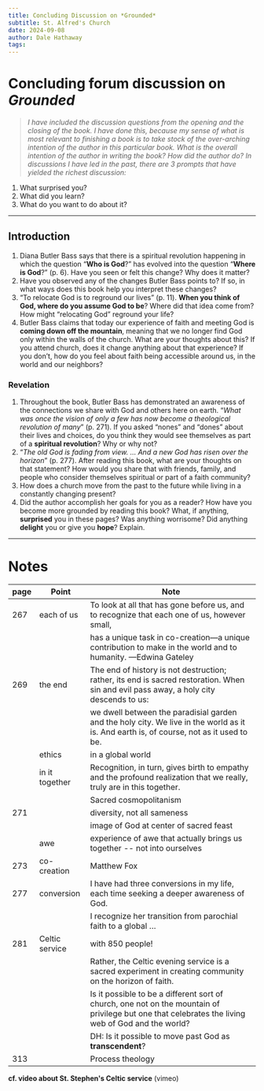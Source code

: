 ```yaml
---
title: Concluding Discussion on *Grounded*
subtitle: St. Alfred's Church
date: 2024-09-08
author: Dale Hathaway
tags: 
---
```

# Concluding forum discussion on *Grounded*

> *I have included the discussion questions from the opening and the closing of the book. I have done this, because my sense of what is most relevant to finishing a book is to take stock of the over-arching intention of the author in this particular book. What is the overall intention of the author in writing the book? How did the author do? In discussions I have led in the past, there are 3 prompts that have yielded the richest discussion:*

1. What surprised you?
2. What did you learn?
3. What do you want to do about it?

---

## Introduction
1. Diana Butler Bass says that there is a spiritual revolution happening in which the question “**Who is God**?” has evolved into the question “**Where is God**?” (p. 6).  Have you seen or felt this change? Why does it matter?
2. Have you observed any of the changes Butler Bass points to? If so, in what ways does this book help you interpret these changes?
3. “To relocate God is to reground our lives” (p. 11).  **When you think of God, where do you assume God to be**? Where did that idea come from? How might “relocating God” reground your life? 
4. Butler Bass claims that today our experience of faith and meeting God is **coming down off the mountain**, meaning that we no longer find God only within the walls of the church. What are your thoughts about this?  If you attend church, does it change anything about that experience? If you don’t, how do you feel about faith being accessible around us, in the world and our neighbors?
### Revelation
1. Throughout the book, Butler Bass has demonstrated an awareness of the connections we share with God and others here on earth. “*What was once the vision of only a few has now become a theological revolution of many*” (p. 271). If you asked “nones” and “dones” about their lives and choices, do you think they would see themselves as part of a **spiritual revolution**? Why or why not?
2. “*The old God is fading from view. … And a new God has risen over the horizon*” (p. 277). After reading this book, what are your thoughts on that statement? How would you share that with friends, family, and people who consider themselves spiritual or part of a faith
community?
3. How does a church move from the past to the future while living in a constantly changing present?
4. Did the author accomplish her goals for you as a reader?  How have you become more grounded by reading this book? What, if anything, **surprised** you in these pages?  Was anything worrisome? Did anything **delight** you or give you **hope**? Explain.

---

# Notes

| page | Point          | Note                                                                                                                                               |
|------|----------------|----------------------------------------------------------------------------------------------------------------------------------------------------|
| 267  | each of us     | To look at all that has gone before us, and to recognize that each one of us, however small,                                                       |
|      |                | has a unique task in co-creation—a unique contribution to make in the world and to humanity. —Edwina Gateley                                       |
| 269  | the end        | The end of history is not destruction; rather, its end is sacred restoration. When sin and evil pass away, a holy city descends to us:             |
|      |                | we dwell between the paradisial garden and the holy city. We live in the world as it is. And earth is, of course, not as it used to be.            |
|      | ethics         | in a global world                                                                                                                                  |
|      | in it together | Recognition, in turn, gives birth to empathy and the profound realization that we really, truly are in this together.                              |
|      |                | Sacred cosmopolitanism                                                                                                                             |
| 271  |                | diversity, not all sameness                                                                                                                        |
|      |                | image of God at center of sacred feast                                                                                                             |
|      | awe            | experience of awe that actually brings us together -- not into ourselves                                                                           |
| 273  | co-creation    | Matthew Fox                                                                                                                                        |
| 277  | conversion     | I have had three conversions in my life, each time seeking a deeper awareness of God.                                                              |
|      |                | I recognize her transition from parochial faith to a global …                                                                                      |
| 281  | Celtic service | with 850 people!                                                                                                                                   |
|      |                | Rather, the Celtic evening service is a sacred experiment in creating community on the horizon of faith.                                           |
|      |                | Is it possible to be a different sort of church, one not on the mountain of privilege but one that celebrates the living web of God and the world? |
|      |                | DH: Is it possible to move past God as **transcendent**?                                                                                           |
| 313  |                | Process theology                                                                                                                                   |

**cf. video about St. Stephen's Celtic service** (vimeo)
